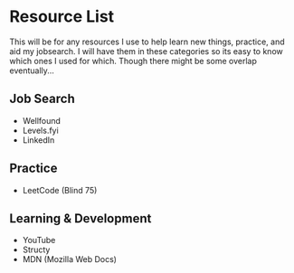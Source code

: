 # Resource List

This will be for any resources I use to help learn new things, practice, and aid my jobsearch. I will have them in these categories so its easy to know which ones I used for which. Though there might be some overlap eventually...

## Job Search

- Wellfound
- Levels.fyi
- LinkedIn

## Practice

- LeetCode (Blind 75)

## Learning & Development

- YouTube
- Structy
- MDN (Mozilla Web Docs)
